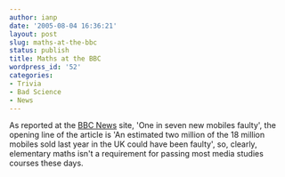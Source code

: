 ```yaml
---
author: ianp
date: '2005-08-04 16:36:21'
layout: post
slug: maths-at-the-bbc
status: publish
title: Maths at the BBC
wordpress_id: '52'
categories:
- Trivia
- Bad Science
- News
---
```


As reported at the [BBC News](http://news.bbc.co.uk/1/hi/technology/4745205.stm) site, 'One in
seven new mobiles faulty', the opening line of the article is 'An
estimated two million of the 18 million mobiles sold last year in the UK
could have been faulty', so, clearly, elementary maths isn't a
requirement for passing most media studies courses these days.

